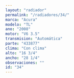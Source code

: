 ```yaml
---
layout: "radiador"
permalink: "/radiadores/34/"
marca: "Acura"
modelo: "TL"
ano: "2008"
motor: "V6 3.5"
transmision: "Automática"
parte: "433877"
clima: "Con clima"
alto: "16 3/4"
ancho: "28 1/4"
observaciones: ""
id: "34"
---
```


